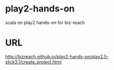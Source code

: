 # play2-hands-on
scala on play2 hands-on for biz-reach

# URL
http://bizreach.github.io/play2-hands-on/play2.5-slick3.1/create_project.html

